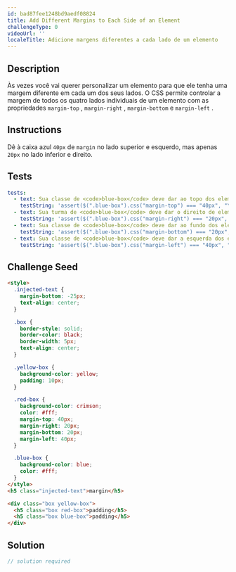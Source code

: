 ```yaml
---
id: bad87fee1248bd9aedf08824
title: Add Different Margins to Each Side of an Element
challengeType: 0
videoUrl: ''
localeTitle: Adicione margens diferentes a cada lado de um elemento
---
```


## Description
<section id="description"> Às vezes você vai querer personalizar um elemento para que ele tenha uma margem diferente em cada um dos seus lados. O CSS permite controlar a margem de todos os quatro lados individuais de um elemento com as propriedades <code>margin-top</code> , <code>margin-right</code> , <code>margin-bottom</code> e <code>margin-left</code> . </section>

## Instructions
<section id="instructions"> Dê à caixa azul <code>40px</code> de <code>margin</code> no lado superior e esquerdo, mas apenas <code>20px</code> no lado inferior e direito. </section>

## Tests
<section id='tests'>

```yml
tests:
  - text: Sua classe de <code>blue-box</code> deve dar ao topo dos elementos <code>40px</code> de <code>margin</code> .
    testString: 'assert($(".blue-box").css("margin-top") === "40px", "Your <code>blue-box</code> class should give the top of elements <code>40px</code> of <code>margin</code>.");'
  - text: Sua turma de <code>blue-box</code> deve dar o direito de elementos de <code>20px</code> de <code>margin</code> .
    testString: 'assert($(".blue-box").css("margin-right") === "20px", "Your <code>blue-box</code> class should give the right of elements <code>20px</code> of <code>margin</code>.");'
  - text: Sua classe de <code>blue-box</code> deve dar ao fundo dos elementos 20 <code>20px</code> de <code>margin</code> .
    testString: 'assert($(".blue-box").css("margin-bottom") === "20px", "Your <code>blue-box</code> class should give the bottom of elements <code>20px</code> of <code>margin</code>.");'
  - text: Sua classe de <code>blue-box</code> deve dar a esquerda dos elementos <code>40px</code> de <code>margin</code> .
    testString: 'assert($(".blue-box").css("margin-left") === "40px", "Your <code>blue-box</code> class should give the left of elements <code>40px</code> of <code>margin</code>.");'

```

</section>

## Challenge Seed
<section id='challengeSeed'>

<div id='html-seed'>

```html
<style>
  .injected-text {
    margin-bottom: -25px;
    text-align: center;
  }

  .box {
    border-style: solid;
    border-color: black;
    border-width: 5px;
    text-align: center;
  }

  .yellow-box {
    background-color: yellow;
    padding: 10px;
  }

  .red-box {
    background-color: crimson;
    color: #fff;
    margin-top: 40px;
    margin-right: 20px;
    margin-bottom: 20px;
    margin-left: 40px;
  }

  .blue-box {
    background-color: blue;
    color: #fff;
  }
</style>
<h5 class="injected-text">margin</h5>

<div class="box yellow-box">
  <h5 class="box red-box">padding</h5>
  <h5 class="box blue-box">padding</h5>
</div>

```

</div>



</section>

## Solution
<section id='solution'>

```js
// solution required
```
</section>
